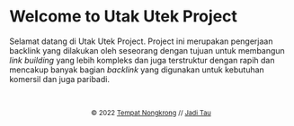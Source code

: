 <html lang="en">
  <head>
    <meta charset="UTF-8" />
    <meta http-equiv="X-UA-Compatible" content="IE=edge" />
    <meta name="viewport" content="width=device-width, initial-scale=1.0" />
    <title>Utak Utek Project</title>
    <!--<link rel="stylesheet" href="https://gitlab.com/heyaiz/assets/-/raw/main/style.css">-->
    <!--<link href="https://raw.githack.com/heyaiz/smiletravel/main/style.css" rel="stylesheet" type="text/css"/>-->
    <link href="style.css" rel="stylesheet" type="text/css"/>
  </head>

  <body>
    <div class="container">
      <div class="header">
        <h1>Welcome to Utak Utek Project</h1>
        <p>Selamat datang di Utak Utek Project. Project ini merupakan pengerjaan backlink yang dilakukan oleh seseorang dengan tujuan untuk membangun <i>link building</i> yang lebih kompleks dan juga terstruktur dengan rapih dan mencakup banyak bagian <i>backlink</i> yang digunakan untuk kebutuhan komersil dan juga paribadi.</p>
        <br/>
        <p style="text-align:center"><small>© 2022 <a href="https://nongkrong.my.id" target="_blank" Title="Tempat Nongkrong" rel="dofollow">Tempat Nongkrong</a> // <a href="https://jaditau.my.id" target="_blank" title="Jadi Tau">Jadi Tau</a></small></p>
      </div>
    </div>
  </body>
</div>
</footer>
</div>
</html>

